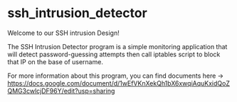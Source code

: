 # ssh_intrusion_detector

Welcome to our SSH intrusion Design! 

The SSH Intrusion Detector program is a simple monitoring application that will detect password-guessing attempts then call iptables script to block that IP on the base of username. 

For more information about this program, you can find documents here ->  https://docs.google.com/document/d/1wEfVKnXekQh1bX6xwqiAquKxidQoZQMG3cwlcjDF96Y/edit?usp=sharing
